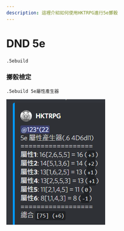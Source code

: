 ```yaml
---
description: 這裡介紹如何使用HKTRPG進行5e擲骰
---
```


# DND 5e

`.5ebuild`

### 擲骰檢定

`.5ebuild 5e屬性產生器`

![](<../../.gitbook/assets/image (36).png>)

